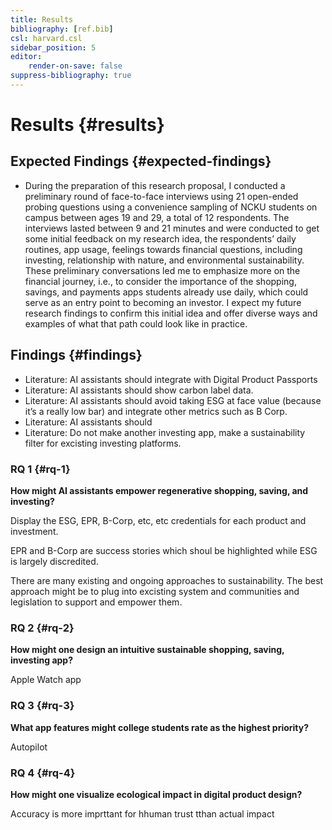 ```yaml
---
title: Results
bibliography: [ref.bib]
csl: harvard.csl
sidebar_position: 5
editor:
    render-on-save: false
suppress-bibliography: true
---
```


# Results {#results}

## Expected Findings {#expected-findings}

-   During the preparation of this research proposal, I conducted a preliminary round of face-to-face interviews using 21 open-ended probing questions using a convenience sampling of NCKU students on campus between ages 19 and 29, a total of 12 respondents. The interviews lasted between 9 and 21 minutes and were conducted to get some initial feedback on my research idea, the respondents’ daily routines, app usage, feelings towards financial questions, including investing, relationship with nature, and environmental sustainability. These preliminary conversations led me to emphasize more on the financial journey, i.e., to consider the importance of the shopping, savings, and payments apps students already use daily, which could serve as an entry point to becoming an investor. I expect my future research findings to confirm this initial idea and offer diverse ways and examples of what that path could look like in practice.

## Findings {#findings}

-   Literature: AI assistants should integrate with Digital Product Passports
-   Literature: AI assistants should show carbon label data.
-   Literature: AI assistants should avoid taking ESG at face value (because it’s a really low bar) and integrate other metrics such as B Corp.
-   Literature: AI assistants should
-   Literature: Do not make another investing app, make a sustainability filter for excisting investing platforms.

### RQ 1 {#rq-1}

**How might AI assistants empower regenerative shopping, saving, and investing?**

Display the ESG, EPR, B-Corp, etc, etc credentials for each product and investment.

EPR and B-Corp are success stories which shoul be highlighted while ESG is largely discredited.

There are many existing and ongoing approaches to sustainability. The best approach might be to plug into excisting system and communities and legislation to support and empower them.

### RQ 2 {#rq-2}

**How might one design an intuitive sustainable shopping, saving, investing app?**

Apple Watch app

### RQ 3 {#rq-3}

**What app features might college students rate as the highest priority?**

Autopilot

### RQ 4 {#rq-4}

**How might one visualize ecological impact in digital product design?**

Accuracy is more imprttant for hhuman trust tthan actual impact
